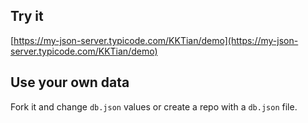 ## Try it

[https://my-json-server.typicode.com/KKTian/demo](https://my-json-server.typicode.com/KKTian/demo)

## Use your own data

Fork it and change `db.json` values or create a repo with a `db.json` file.
